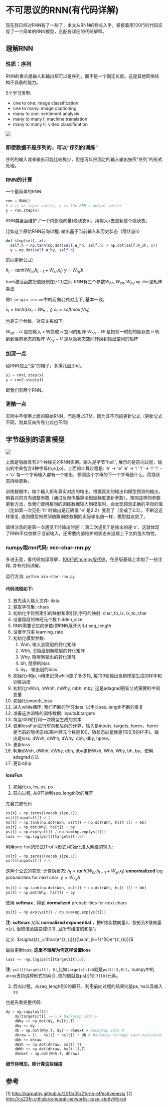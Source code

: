 # 不可思议的RNN(有代码详解)

现在我已经对RNN有了一些了，本文从RNN的特点入手，紧接着用100行的代码实现了一个简单的RNN模型，且配有详细的代码解释。

## 理解RNN

### 性质：序列

RNN的重点是输入和输出都可以是序列，而不是一个固定长度。这是其他网络结构不具备的能力。

5个学习类型:
* one to one: image classification
* one to many: image captioning
* many to one: sentiment analysis
* many to many I: machine translation
* many to many II: video classification

<!-- more -->

![](images/4_5_types_network.jpeg)

### 即便数据不是序列的，可以“序列的训练”

序列的输入或者输出可能比较稀少，但是可以把固定的输入输出按照“序列”的形式处理。

### RNN的计算

一个最简单的RNN

```python
rnn = RNN()
# x is an input vector, y is the RNN's output vector
y = rnn.step(x)
```

RNN类里面维护了一个内部隐向量(隐状态)$h$，用输入$x$去更新这个隐状态。

比如这个原始RNN前向过程: 输出基于当前输入和历史状态（隐状态h）

```python
def step(self, x):
  self.h = np.tanh(np.dot(self.W_hh, self.h) + np.dot(self.W_xh, x))
  y = np.dot(self.W_hy, self.h)
```

前向更新公式:

$h_t = tanh(W_{hh}h_{t-1} + W_{xh}x_t)$
$y = W_{hy}h$

$tanh$激活函数把值限制在[-1,1]之间
RNN有三个参数$W_{hh}, W_{xh}, W_{hy}$
`np.dot`是矩阵乘法

跟`2_origin_rnn.md`中的前向公式对比下, 基本一致。

$s_t = tanh(Ux_t+Ws_{t-1})$
$o_t = softmax(Vs_t)$

也是三个参数，对应关系如下:

$W_{xh} - U$ 是把输入 $x$ 转换成 $h$ 空间的矩阵
$W_{hh} - W$ 是把前一时刻的隐状态 $h$ 转到到当前状态的矩阵
$W_{hy} - V$ 是从隐状态空间转换到输出空间的矩阵

### 加深一点

给RNN加上“深”的帽子，多摞几层即可。

```python
y1 = rnn1.step(x)
y = rnn2.step(y1)
```

即我们有两个RNN。

### 更酷一点

实际中不使用上面的原始RNN，而是用LSTM。因为其不同的更新公式（更新公式不同，则其反向传导公式也不同）

## 字节级别的语言模型

![](images/4_charseq.jpeg)

上图是隐层具有3个神经元的RNN实例。输入是字节"hell", 展示的是前向过程，输出的字典包含4种字母(h,e,l,o)。上面的计算过程是:
'h' -> 'e'
'e' -> 'i'
'l' -> 'l'
'l' -> 'o'
每一个字母输入都有一个输出，预测这个字母的下一个字母是什么，而隐状态持续更新。

训练数据中，每个输入都有真实对应的输出，根据真实的输出和模型预测的输出，朝着对的方向调整参数（通过反向传播算法根据梯度更新参数）。按照这样的参数更新方法，当我们使用相同的训练数据输入到模型时，会发现预测正确的字母的值（比如第一次见到 'h' 时输出是正确值 'e' 是2.2）变高了（变成了2.3）。不断这这样重复, 直到模型的预测值跟训练数据的实际输出值一样，模型就收敛了。

值得注意的是第一次遇见'l'时输出的是'l', 第二次遇见'l'是输出的是'o'。这就体现了RNN不仅依赖于当前输入，还需要内部维护的状态来追踪上下文的强大特性。


### numpy版rnn代码: min-char-rnn.py

多说无意，看代码加深理解，[100行的numpy版代码](
https://gist.github.com/wang-yang/31e673e4792954305a311fc2356de452)，在原版基础上添加了一些注释, 并有代码详解。


运行方法: `python min-char-rnn.py`

#### **代码流程如下:**

1. 首先读入输入文件: data
2. 获取字符集: chars
3. 初始化字符到索引的映射和索引到字符的映射: char_to_ix, ix_to_char
4. 设置隐层的神经元个数 hidden_size
5. RNN需要记忆的步数(即RNN展开大小) seq_length
6. 设置学习率 learning_rate
7. 初始化模型参数:
   1. Wxh, 输入到隐层的转化矩阵
   2. Whh, 旧隐层到新隐层的转化矩阵
   3. Why, 隐层到输出的转化矩阵
   4. bh, 隐层的bias
   5. by， 输出层的bias
8. 初始化n和p, n用来记录while跑了多少轮, 每100轮输出当前模型生成的样本和训练进度
9. 初始化mWxh, mWhh, mWhy, mbh, mby, 这是adagrad更新公式需要的中间变量
10. 初始化smooth_loss
11. 进入while循环, 我们不断的学习data, 以步长seq_length不断的重复
12. 准备这次训练的训练数据: inputs和targets
13. 每当100轮打印一次模型生成的文本
14. 调用lossFun进行前向和后向的计算，输入是inputs, targets, hprev。hprev是当前的隐状态(如果神经元个数是100，隐状态向量就是(100,1)的样子)。输出是loss, dWxh, dWhh, dWhy, dbh, dby, hprev。
15. 更新loss
16. 利用dWxh, dWhh, dWhy, dbh, dby更新Wxh, Whh, Why, bh, by。使用adagrad方法
17. 更新n和p

#### **lossFun**

1. 初始化xs, hs, ys, ps
2. 前向过程, 从0开始到seq_length次的展开

先看完整代码
```python
xs[t] = np.zeros((vocab_size,1))
xs[t][inputs[t]] = 1
hs[t] = np.tanh(np.dot(Wxh, xs[t]) + np.dot(Whh, hs[t-1]) + bh)
ys[t] = np.dot(Why, hs[t]) + by
ps[t] = np.exp(ys[t]) / np.sum(np.exp(ys[t]))
loss += -np.log(ps[t][targets[t],0])
```

利用one-hot的形式(1-of-k形式)初始化进入网络的输入:
```python
xs[t] = np.zeros((vocab_size,1))
xs[t][inputs[t]] = 1
```

这两个公式的实现:
计算隐状态: $h_t = tanh(W_{hh}h_{t-1} + W_{xh}x_t)$
**unnormalized** log probabilities for next char: $y = W_{hy}h$

```python
hs[t] = np.tanh(np.dot(Wxh, xs[t]) + np.dot(Whh, hs[t-1]) + bh)
ys[t] = np.dot(Why, hs[t]) + by
```

使用 **softmax** , 得到 **normalized** probabilities for next chars
```python
ps[t] = np.exp(ys[t]) / np.sum(np.exp(ys[t]))
```

**注**: **softmax** 又叫 **normalized exponential** ，把$K$维实数向量$z$，投影到$K$维向量$\sigma(z)$, 但取值范围变成(0,1), 且所有维度的和是1。

定义: $\sigma(z)_j=\frac{e^{z_{j}}}{\sum_{k=1}^{K}e^{z_{k}}}$

最后更新loss, **这里不理解为何这样设置loss**

```python
loss += -np.log(ps[t][targets[t],0])
```
**注**: `ps[t][targets[t], 0]`,比如`targets[t]=3`就是`ps[t][3,0]]`，numpy中的array支持这种形式的索引, 取的值就是ps[t]的`[3][0]`元素。

3. 后向过程，从seq_lengh到0的展开。利用前向过程的结果向量ps, hs以及输入xs

也是先看完整代码:

```python
dy = np.copy(ps[t])
    dy[targets[t]] -= 1 # backprop into y
    dWhy += np.dot(dy, hs[t].T)
    dby += dy
    dh = np.dot(Why.T, dy) + dhnext # backprop into h
    dhraw = (1 - hs[t] * hs[t]) * dh # backprop through tanh nonlinearity
    dbh += dhraw
    dWxh += np.dot(dhraw, xs[t].T)
    dWhh += np.dot(dhraw, hs[t-1].T)
    dhnext = np.dot(Whh.T, dhraw)
```

**细节待增加，即计算这些梯度**



## 参考
[1] http://karpathy.github.io/2015/05/21/rnn-effectiveness/
[2] http://cs231n.github.io/neural-networks-case-study/#grad
